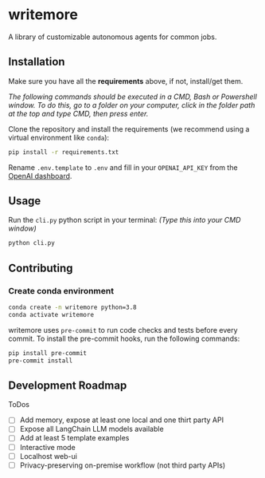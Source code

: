 # writemore

A library of customizable autonomous agents for common jobs.

## Installation

Make sure you have all the **requirements** above, if not, install/get them.

*The following commands should be executed in a CMD, Bash or Powershell window. To do this, go to a folder on your computer, click in the folder path at the top and type CMD, then press enter.*

Clone the repository and install the requirements (we recommend using a virtual environment like `conda`):

```bash
pip install -r requirements.txt
```

Rename `.env.template` to `.env` and fill in your `OPENAI_API_KEY` from the [OpenAI dashboard](https://platform.openai.com/account/api-keys).

## Usage

Run the `cli.py` python script in your terminal:
*(Type this into your CMD window)*

```bash
python cli.py
```

## Contributing

### Create conda environment

```bash
conda create -n writemore python=3.8
conda activate writemore
```

writemore uses `pre-commit` to run code checks and tests before every commit. To install the pre-commit hooks, run the following commands:

```bash
pip install pre-commit
pre-commit install
```

## Development Roadmap

ToDos

- [ ] Add memory, expose at least one local and one thirt party API
- [ ] Expose all LangChain LLM models available
- [ ] Add at least 5 template examples
- [ ] Interactive mode
- [ ] Localhost web-ui
- [ ] Privacy-preserving on-premise workflow (not third party APIs)

